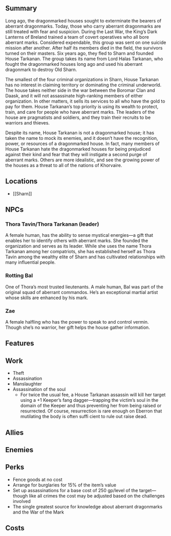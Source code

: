 ## Summary
Long ago, the dragonmarked houses sought to exterminate the bearers of aberrant dragonmarks. Today, those who carry aberrant dragonmarks are still treated with fear and suspicion. During the Last War, the King’s Dark Lanterns of Breland trained a team of covert operatives who all bore aberrant marks. Considered expendable, this group was sent on one suicide mission after another. After half its members died in the field, the survivors turned on their masters. Six years ago, they fled to Sharn and founded House Tarkanan. The group takes its name from Lord Halas Tarkanan, who fought the dragonmarked houses long ago and used his aberrant dragonmark to destroy Old Sharn.

The smallest of the four criminal organizations in Sharn, House Tarkanan has no interest in claiming territory or dominating the criminal underworld. The house takes neither side in the war between the Boromar Clan and Daask, and it will not assassinate high-ranking members of either organization. In other matters, it sells its services to all who have the gold to pay for them. House Tarkanan’s top priority is using its wealth to protect, train, and care for people who have aberrant marks. The leaders of the house are pragmatists and soldiers, and they train their recruits to be warriors and thieves.

Despite its name, House Tarkanan is not a dragonmarked house; it has taken the name to mock its enemies, and it doesn’t have the recognition, power, or resources of a dragonmarked house. In fact, many members of House Tarkanan hate the dragonmarked houses for being prejudiced against their kind and fear that they will instigate a second purge of aberrant marks. Others are more idealistic, and see the growing power of the houses as a threat to all of the nations of Khorvaire.

## Locations
- [[Sharn]]

## NPCs

### Thora Tavin/Thora Tarkanan (leader)
A female human, has the ability to sense mystical energies—a gift that enables her to identify others with aberrant marks. She founded the organization and serves as its leader. While she uses the name Thora Tarkanan among her compatriots, she has established herself as Thora Tavin among the wealthy elite of Sharn and has cultivated relationships with many influential people.

### Rotting Bal
One of Thora’s most trusted lieutenants. A male human, Bal was part of the original squad of aberrant commandos. He’s an exceptional martial artist whose skills are enhanced by his mark.

### Zae
A female halfling who has the power to speak to and control vermin. Though she’s no warrior, her gift helps the house gather information.

## Features

## Work
- Theft
- Assassination
- Manslaughter
- Assassination of the soul
	- For twice the usual fee, a House Tarkanan assassin will kill her target using a +1 Keeper’s fang dagger—trapping the victim’s soul in the domain of the Keeper and thus preventing her from being raised or resurrected. Of course, resurrection is rare enough on Eberron that mutilating the body is often suffi cient to rule out raise dead.

## Allies

## Enemies

## Perks
- Fence goods at no cost
- Arrange for burglaries for 15% of the item’s value
- Set up assassinations for a base cost of 250 gp/level of the target—though like all crimes the cost may be adjusted based on the challenges involved
- The single greatest source for knowledge about aberrant dragonmarks and the War of the Mark

## Costs